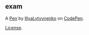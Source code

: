 exam
----


A [Pen](https://codepen.io/IllyaLytvynenko/pen/dPoVVop) by [IllyaLytvynenko](https://codepen.io/IllyaLytvynenko) on [CodePen](https://codepen.io).

[License](https://codepen.io/license/pen/dPoVVop).